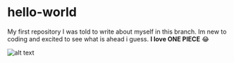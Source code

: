 # hello-world
My first repository
I was told to write about myself in this branch. Im new to coding and excited to see what is ahead i guess.
**I love ONE PIECE** :joy:

![alt text](https://res.cloudinary.com/teepublic/image/private/s--xiPfZLvT--/t_Preview/b_rgb:000000,c_limit,f_auto,h_630,q_90,w_630/v1524470967/production/designs/2619573_0.jpg)

